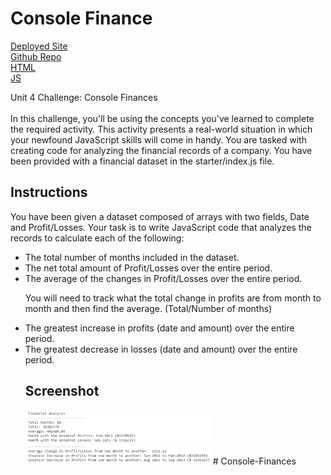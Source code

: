 #
<h1>Console Finance</h1>

[Deployed Site](https://damianfearon.github.io/Console-Finances/)</br>
[Github Repo](https://github.com/damianfearon/Console-Finances)</br>
[HTML](https://github.com/damianfearon/Console-Finances/blob/main/index.html)</br>
[JS](https://github.com/damianfearon/Console-Finances/blob/main/index.js)</br>


Unit 4 Challenge: Console Finances </br>
<br> In this challenge, you'll be using the concepts you've learned to complete the required activity. This activity presents a real-world situation in which your newfound JavaScript skills will come in handy. You are tasked with creating code for analyzing the financial records of a company. You have been provided with a financial dataset in the starter/index.js file. </br>

<h2>Instructions</h2>
You have been given a dataset composed of arrays with two fields, Date and Profit/Losses.
Your task is to write JavaScript code that analyzes the records to calculate each of the following:

<ul>
 <li>
The total number of months included in the dataset.</li>
<li>The net total amount of Profit/Losses over the entire period.</li>
<li>The average of the changes in Profit/Losses over the entire period.

You will need to track what the total change in profits are from month to month and then find the average.
(Total/Number of months) </li>
<li>The greatest increase in profits (date and amount) over the entire period. </li>
<li>The greatest decrease in losses (date and amount) over the entire period. </li>

<h2>Screenshot</h2>

<img
  src="Images\screenshot1.png"
  alt="Alt text"
  title="Optional title"
  style="display: inline-block; margin: 0 auto; max-width: 300px"># Console-Finances
